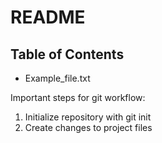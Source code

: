 # README #
## Table of Contents
- Example_file.txt

Important steps for git workflow:

1. Initialize repository with git init
2. Create changes to project files
